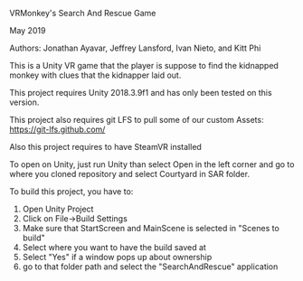 VRMonkey's Search And Rescue Game

May 2019

Authors:
Jonathan Ayavar,
Jeffrey Lansford,
Ivan Nieto, and
Kitt Phi

This is a Unity VR game that the player is suppose to find the kidnapped monkey with clues that the kidnapper laid out.

This project requires Unity 2018.3.9f1 and has only been tested on this version.

This project also requires git LFS to pull some of our custom Assets: https://git-lfs.github.com/

Also this project requires to have SteamVR installed

To open on Unity, just run Unity than select Open in the left corner and go to where you cloned repository and select Courtyard in SAR folder.  

To build this project, you have to:
  1) Open Unity Project
  2) Click on File->Build Settings
  3) Make sure that StartScreen and MainScene is selected in "Scenes to build"
  4) Select where you want to have the build saved at
  5) Select "Yes" if a window pops up about ownership
  6) go to that folder path and select the "SearchAndRescue" application
